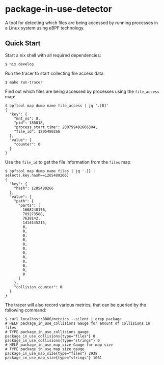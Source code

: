 # package-in-use-detector

A tool for detecting which files are being accessed by running processes in a Linux system using eBPF technology.

## Quick Start

Start a nix shell with all required dependencies:

```
$ nix develop
```

Run the tracer to start collecting file access data:

```
$ make run-tracer
```

Find out which files are being accessed by processes using the `file_access` map:

```
$ bpftool map dump name file_access | jq '.[0]'
{
  "key": {
    "mnt_ns": 0,
    "pid": 180018,
    "process_start_time": 200799492666304,
    "file_id": 1205480266
  },
  "value": {
    "counter": 0
  }
}
```

Use the `file_id` to get the file information from the `files` map:

```
$ bpftool map dump name files | jq '.[] | select(.key.hash==1205480266)'
{
  "key": {
    "hash": 1205480266
  },
  "value": {
    "path": {
      "parts": [
        1668248176,
        789273588,
        7628142,
        1414145215,
        0,
        0,
        0,
        0,
        0,
        0,
        0,
        0,
        0,
        0,
        0,
        0
      ]
    },
    "collision_counter": 0
  }
}
```

The tracer will also record various metrics, that can be queried by the following command:
```
$ curl localhost:8080/metrics --silent | grep package
# HELP package_in_use_collisions Gauge for amount of collisions in files
# TYPE package_in_use_collisions gauge
package_in_use_collisions{type="files"} 0
package_in_use_collisions{type="strings"} 0
# HELP package_in_use_map_size Gauge for map size
# TYPE package_in_use_map_size gauge
package_in_use_map_size{type="files"} 2938
package_in_use_map_size{type="strings"} 1061
```

